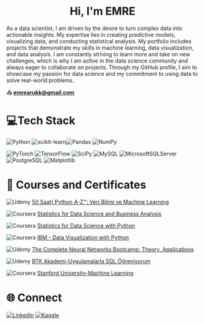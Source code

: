 
<h1 align="center">Hi, I'm EMRE</h1>

As a data scientist, I am driven by the desire to turn complex data into actionable insights. My expertise lies in creating predictive models, visualizing data, and conducting statistical analysis. My portfolio includes projects that demonstrate my skills in machine learning, data visualization, and data analysis. I am constantly striving to learn more and take on new challenges, which is why I am active in the data science community and always eager to collaborate on projects. Through my GitHub profile, I aim to showcase my passion for data science and my commitment to using data to solve real-world problems.

:outbox_tray:	 **emrearukk@gmail.com**


# 💻Tech Stack
![Python](https://img.shields.io/badge/python-3670A0?style=plastic&logo=python&logoColor=ffdd54) ![scikit-learn](https://img.shields.io/badge/scikit--learn-%23F7931E.svg?style=plastic&logo=scikit-learn&logoColor=white)![Pandas](https://img.shields.io/badge/pandas-%23150458.svg?style=plastic&logo=pandas&logoColor=white) ![NumPy](https://img.shields.io/badge/numpy-%23013243.svg?style=plastic&logo=numpy&logoColor=white) 

![PyTorch](https://img.shields.io/badge/PyTorch-%23EE4C2C.svg?style=plastic&logo=PyTorch&logoColor=white) ![TensorFlow](https://img.shields.io/badge/TensorFlow-%23FF6F00.svg?style=plastic&logo=TensorFlow&logoColor=white) ![SciPy](https://img.shields.io/badge/SciPy-%230C55A5.svg?style=for-the-plastic&logo=scipy&logoColor=%white) ![MySQL](https://img.shields.io/badge/MySQL-005C84?style=for-the-plastic&logo=mysql&logoColor=white) ![MicrosoftSQLServer](https://img.shields.io/badge/Microsoft%20SQL%20Sever-CC2927?style=plastic&logo=microsoft%20sql%20server&logoColor=white)![PostgreSQL](https://img.shields.io/badge/PostgreSQL-316192?style=for-the-plastic&logo=postgresql&logoColor=white) ![Matplotlib](https://img.shields.io/badge/Matplotlib-%23ffffff.svg?style=for-the-plastic&logo=Matplotlib&logoColor=black)


# :file_folder: Courses and Certificates


![Udemy](https://img.shields.io/badge/Udemy-EC5252?style=for-the-plastic&logo=Udemy&logoColor=white)  [50 Saat) Python A-Z™: Veri Bilimi ve Machine Learning](http://ude.my/UC-cf1b5ecd-8fd4-45d3-b379-ee9e5e2b684e/)


![Coursera](https://img.shields.io/badge/Coursera-0056D2?style=for-the-plastic&logo=Coursera&logoColor=white) [Statistics for Data Science and Business Analysis](https://www.coursera.org/account/accomplishments/certificate/7AB9DUGYVW9V)


![Coursera](https://img.shields.io/badge/Coursera-0056D2?style=for-the-plastic&logo=Coursera&logoColor=white) [Statistics for Data Science with Python](https://www.coursera.org/account/accomplishments/certificate/7AB9DUGYVW9V)


![Coursera](https://img.shields.io/badge/Coursera-0056D2?style=for-the-plastic&logo=Coursera&logoColor=white) [IBM - Data Visualization with Python](https://www.credly.com/go/KBCFLC34)


![Udemy](https://img.shields.io/badge/Udemy-EC5252?style=for-the-plastic&logo=Udemy&logoColor=white) [The Complete Neural Networks Bootcamp: Theory, Applications](https://www.udemy.com/certificate/UC-31483e44-d684-400f-beb5-0473135d165e/)

![Udemy](https://img.shields.io/badge/Udemy-EC5252?style=for-the-plastic&logo=Udemy&logoColor=white)  [BTK Akademi-Uygulamalarla SQL Öğreniyorum](https://www.btkakademi.gov.tr/portal/certificate/view?hashId=8jmh8Y0Ml)

![Coursera](https://img.shields.io/badge/Coursera-0056D2?style=for-the-plastic&logo=Coursera&logoColor=white) [Stanford University-Machine Learning](https://www.coursera.org/account/accomplishments/certificate/JVZWP5DYM2DV)


# :globe_with_meridians: Connect 


[![LinkedIn](https://img.shields.io/badge/LinkedIn-%230077B5.svg?logo=linkedin&logoColor=white)](www.linkedin.com/in/emre-aruk-90108a130) [![Kaggle](https://img.shields.io/badge/Kaggle-20BEFF?style=for-the-plastic&logo=Kaggle&logoColor=white)](https://www.kaggle.com/emrearuk)
